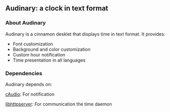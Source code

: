 ## Audinary: a clock in text format

### About Audinary

Audinary is a cinnamon desklet that displays time in text format. It provides:

<ul>
<li>Font customization</li>
<li>Background and color customization</li>
<li>Custom hour notification</li>
<li>Time presentation in all languages</li>
</ul>



### Dependencies

Audinary depends on:

 [cAudio](https://github.com/R4stl1n/cAudio): For notification

[libhttpserver](https://github.com/etr/libhttpserver): For communication the time daemon









